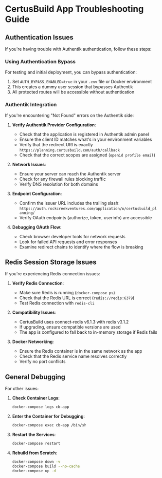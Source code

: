 # CertusBuild App Troubleshooting Guide

## Authentication Issues

If you're having trouble with Authentik authentication, follow these steps:

### Using Authentication Bypass

For testing and initial deployment, you can bypass authentication:

1. Set `AUTH_BYPASS_ENABLED=true` in your `.env` file or Docker environment
2. This creates a dummy user session that bypasses Authentik
3. All protected routes will be accessible without authentication

### Authentik Integration

If you're encountering "Not Found" errors on the Authentik side:

1. **Verify Authentik Provider Configuration**:
   - Check that the application is registered in Authentik admin panel
   - Ensure the client ID matches what's in your environment variables
   - Verify that the redirect URI is exactly `https://planning.certusbuild.com/auth/callback`
   - Check that the correct scopes are assigned (`openid profile email`)

2. **Network Issues**:
   - Ensure your server can reach the Authentik server
   - Check for any firewall rules blocking traffic
   - Verify DNS resolution for both domains

3. **Endpoint Configuration**:
   - Confirm the issuer URL includes the trailing slash: `https://auth.rockcreekventures.com/application/o/certusbuild_planning/`
   - Verify OAuth endpoints (authorize, token, userinfo) are accessible

4. **Debugging OAuth Flow**:
   - Check browser developer tools for network requests
   - Look for failed API requests and error responses
   - Examine redirect chains to identify where the flow is breaking

## Redis Session Storage Issues

If you're experiencing Redis connection issues:

1. **Verify Redis Connection**:
   - Make sure Redis is running (`docker-compose ps`)
   - Check that the Redis URL is correct (`redis://redis:6379`)
   - Test Redis connection with `redis-cli`

2. **Compatibility Issues**:
   - CertusBuild uses connect-redis v6.1.3 with redis v3.1.2
   - If upgrading, ensure compatible versions are used
   - The app is configured to fall back to in-memory storage if Redis fails

3. **Docker Networking**:
   - Ensure the Redis container is in the same network as the app
   - Check that the Redis service name resolves correctly
   - Verify no port conflicts

## General Debugging

For other issues:

1. **Check Container Logs**:
   ```bash
   docker-compose logs cb-app
   ```

2. **Enter the Container for Debugging**:
   ```bash
   docker-compose exec cb-app /bin/sh
   ```

3. **Restart the Services**:
   ```bash
   docker-compose restart
   ```

4. **Rebuild from Scratch**:
   ```bash
   docker-compose down -v
   docker-compose build --no-cache
   docker-compose up -d
   ```